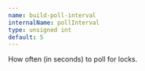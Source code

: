 ```yaml
---
name: build-poll-interval
internalName: pollInterval
type: unsigned int
default: 5
---
```

How often (in seconds) to poll for locks.
